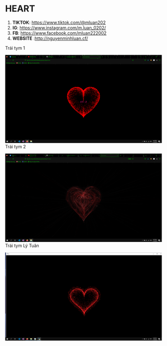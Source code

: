 # HEART
1. **TIKTOK**: https://www.tiktok.com/@mluan202
2. **IG**: https://www.instagram.com/m.luan_0202/ 
3. **FB**: https://www.facebook.com/mluan222002 
4. **WEBSITE** :http://nguyenminhluan.cf/

Trái tym 1

![heart](/Images/heart.png 'Heart')
Trái tym 2

![heart1](/Images/heart1.png 'Heart1')
Trái tym Lý Tuân

![heartLyTuan](/Images/heartLyTuan.png 'HeartLyTuan')
